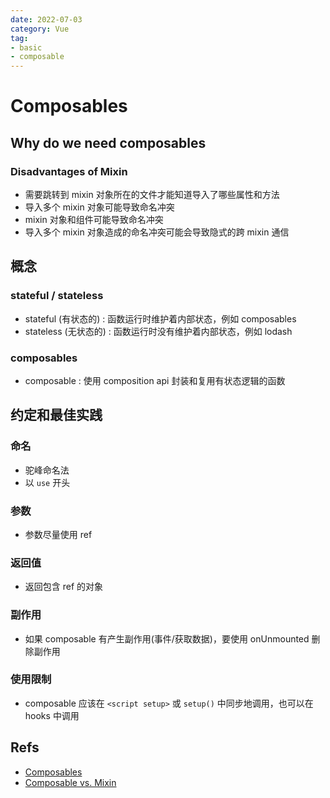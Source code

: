 ```yaml
---
date: 2022-07-03
category: Vue
tag:
- basic
- composable
---
```


# Composables

## Why do we need composables

### Disadvantages of Mixin

- 需要跳转到 mixin 对象所在的文件才能知道导入了哪些属性和方法
- 导入多个 mixin 对象可能导致命名冲突
- mixin 对象和组件可能导致命名冲突
- 导入多个 mixin 对象造成的命名冲突可能会导致隐式的跨 mixin 通信

## 概念

### stateful / stateless

- stateful (有状态的) : 函数运行时维护着内部状态，例如 composables
- stateless (无状态的) : 函数运行时没有维护着内部状态，例如 lodash

### composables

- composable : 使用 composition api 封装和复用有状态逻辑的函数

## 约定和最佳实践

### 命名

- 驼峰命名法
- 以 `use` 开头

### 参数

- 参数尽量使用 ref

### 返回值

- 返回包含 ref 的对象

### 副作用

- 如果 composable 有产生副作用(事件/获取数据)，要使用 onUnmounted 删除副作用

### 使用限制

- composable 应该在 `<script setup>` 或 `setup()` 中同步地调用，也可以在 hooks 中调用

## Refs

- [Composables](https://vuejs.org/guide/reusability/composables.html)
- [Composable vs. Mixin](https://vueschool.io/articles/vuejs-tutorials/what-is-a-vue-js-composable/)
